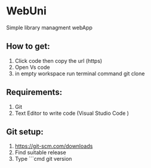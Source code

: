 # WebUni
Simple library managment webApp 


## How to get: 
  1. Click code  then copy the url (https)
  2. Open Vs code 
  3. in empty workspace run terminal command git clone <url>


## Requirements: 
  1. Git
  2. Text Editor to write code (Visual Studio Code )


## Git setup: 
  1. https://git-scm.com/downloads
  2. Find suitable release
  3. Type ```cmd
     git version
     ``` to verify Git was installed 
